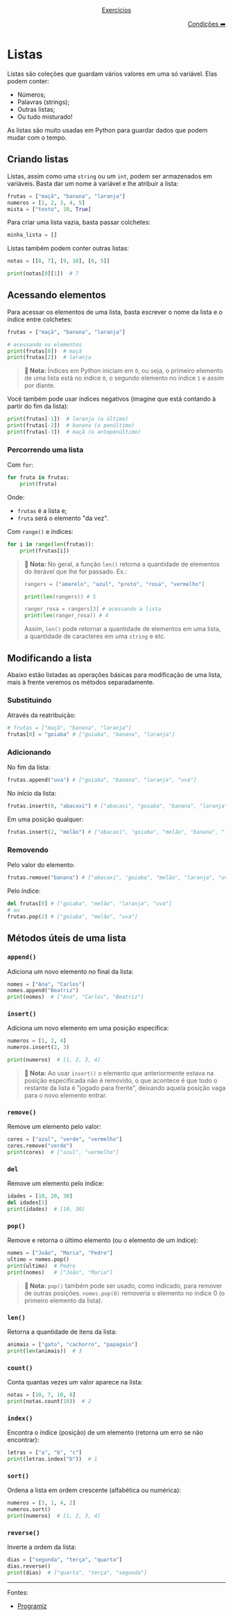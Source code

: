 <p align="center">
    <a href="../../exercicios/Exercícios - Listas.md">Exercícios</a>
</p>
<p align="right">
    <a href="./2. Dicionários.md">Condições ➡️</a>
</p>

# Listas

Listas são coleções que guardam vários valores em uma só variável. Elas podem conter:

- Números;
- Palavras (strings);
- Outras listas;
- Ou tudo misturado!

As listas são muito usadas em Python para guardar dados que podem mudar com o tempo.

## Criando listas

Listas, assim como uma `string` ou um `int`, podem ser armazenados em variáveis. Basta dar um nome à variável e lhe atribuir a lista:
```python
frutas = ["maçã", "banana", "laranja"]
numeros = [1, 2, 3, 4, 5]
mista = ["texto", 10, True]
```

Para criar uma lista vazia, basta passar colchetes:

```python
minha_lista = []
```

Listas também podem conter outras listas:

```python
notas = [[8, 7], [9, 10], [6, 5]]

print(notas[0][1])  # 7
```

## Acessando elementos

Para acessar os elementos de uma lista, basta escrever o nome da lista e o índice entre colchetes:

```python
frutas = ["maçã", "banana", "laranja"]

# acessando os elementos
print(frutas[0])  # maçã
print(frutas[2])  # laranja
```

> **:book: Nota:** Índices em Python iniciam em `0`, ou seja, o primeiro elemento de uma lista está no índice `0`, o segundo elemento no índice `1` e assim por diante.

Você também pode usar índices negativos (imagine que está contando à partir do fim da lista):

```python
print(frutas[-1])  # laranja (o último)
print(frutas[-2])  # banana (o penúltimo)
print(frutas[-3])  # maçã (o antepenúltimo)
```

### Percorrendo uma lista
Com `for`:
```python
for fruta in frutas:
    print(fruta)
```

Onde:
- `frutas` é a lista e;
- `fruta` será o elemento "da vez".

Com `range()` e índices:

```python
for i in range(len(frutas)):
    print(frutas[i])
```

> **:book: Nota:** No geral, a função `len()` retorna a quantidade de elementos do iterável que lhe for passado. Ex.:
> ```python
> rangers = ["amarelo", "azul", "preto", "rosa", "vermelho"]
>
> print(len(rangers)) # 5
>
> ranger_rosa = rangers[3] # acessando a lista
> print(len(ranger_rosa)) # 4
> ```
> Assim, `len()` pode retornar a quantidade de elementos em uma lista, a quantidade de caracteres em uma `string` e etc.


## Modificando a lista
Abaixo estão listadas as operações básicas para modificação de uma lista, mais à frente veremos os métodos separadamente.

### Substituindo

Através da reatribuição:

```python
# frutas = ["maçã", "banana", "laranja"]
frutas[0] = "goiaba" # ["goiaba", "banana", "laranja"]
```

### Adicionando

No fim da lista:
```python
frutas.append("uva") # ["goiaba", "banana", "laranja", "uva"]
```

No início da lista:
```python
frutas.insert(0, "abacaxi") # ["abacaxi", "goiaba", "banana", "laranja", "uva"]
```

Em uma posição qualquer:
```python
frutas.insert(2, "melão") # ["abacaxi", "goiaba", "melão", "banana", "laranja", "uva"]
```

### Removendo
Pelo valor do elemento:

```python
frutas.remove("banana") # ["abacaxi", "goiaba", "melão", "laranja", "uva"]
```

Pelo índice:
```python
del frutas[0] # ["goiaba", "melão", "laranja", "uva"]
# ou
frutas.pop(2) # ["goiaba", "melão", "uva"]
```

## Métodos úteis de uma lista

### `append()`
Adiciona um novo elemento no final da lista:

```python
nomes = ["Ana", "Carlos"]
nomes.append("Beatriz")
print(nomes)  # ["Ana", "Carlos", "Beatriz"]
```

### `insert()`
Adiciona um novo elemento em uma posição específica:

```python
numeros = [1, 2, 4]
numeros.insert(2, 3)

print(numeros)  # [1, 2, 3, 4]
```

> **:book: Nota:** Ao usar `insert()` o elemento que anteriormente estava na posição especificada não é removido, o que acontece é que todo o restante da lista é "jogado para frente", deixando aquela posição vaga para o novo elemento entrar.

### `remove()`
Remove um elemento pelo valor:

```python
cores = ["azul", "verde", "vermelho"]
cores.remove("verde")
print(cores)  # ["azul", "vermelho"]
```

### `del`
Remove um elemento pelo índice:

```python
idades = [10, 20, 30]
del idades[1]
print(idades)  # [10, 30]
```

### `pop()`
Remove e retorna o último elemento (ou o elemento de um índice):

```python
nomes = ["João", "Maria", "Pedro"]
ultimo = nomes.pop()
print(ultimo)  # Pedro
print(nomes)   # ["João", "Maria"]
```

> **:book: Nota:** `pop()` também pode ser usado, como indicado, para remover de outras posições. `nomes.pop(0)` removeria o elemento no índice 0 (o primeiro elemento da lista).

### `len()`
Retorna a quantidade de itens da lista:

```python
animais = ["gato", "cachorro", "papagaio"]
print(len(animais))  # 3
```

### `count()`
Conta quantas vezes um valor aparece na lista:

```python
notas = [10, 7, 10, 8]
print(notas.count(10))  # 2
```

### `index()`
Encontra o índice (posição) de um elemento (retorna um erro se não encontrar):

```python
letras = ["a", "b", "c"]
print(letras.index("b"))  # 1
```

### `sort()`
Ordena a lista em ordem crescente (alfabética ou numérica):

```python
numeros = [3, 1, 4, 2]
numeros.sort()
print(numeros)  # [1, 2, 3, 4]
```

### `reverse()`
Inverte a ordem da lista:

```python
dias = ["segunda", "terça", "quarta"]
dias.reverse()
print(dias)  # ["quarta", "terça", "segunda"]
```

---

Fontes:
- [Programiz](https://www.programiz.com/python-programming/methods/list)